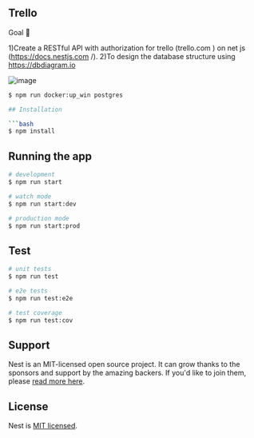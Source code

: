 ## Trello


Goal 🎯


1)Create a RESTful API with authorization for trello (trello.com ) on net js (https://docs.nestjs.com /).
2)To design the database structure using https://dbdiagram.io

![image](https://github.com/Sarsenbaev1/trello/assets/124807755/c8532f21-0d6f-4626-8ac9-3f5698a31ad6)

```bash
$ npm run docker:up_win postgres

## Installation

```bash
$ npm install
```

## Running the app

```bash
# development
$ npm run start

# watch mode
$ npm run start:dev

# production mode
$ npm run start:prod
```

## Test

```bash
# unit tests
$ npm run test

# e2e tests
$ npm run test:e2e

# test coverage
$ npm run test:cov
```

## Support

Nest is an MIT-licensed open source project. It can grow thanks to the sponsors and support by the amazing backers. If you'd like to join them, please [read more here](https://docs.nestjs.com/support).

## License

Nest is [MIT licensed](LICENSE).
